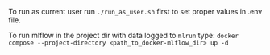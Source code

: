 To run as current user run `./run_as_user.sh` first to set proper values in .env file.

To run mlflow in the project dir with data logged to `mlrun` type:
`docker compose --project-directory <path_to_docker-mlflow_dir> up -d`
